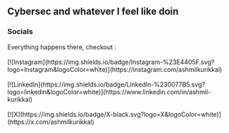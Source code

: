 ## Cybersec and whatever I feel like doin

<h3> Socials </h3> 
Everything happens there, checkout : <br><br>
[![Instagram](https://img.shields.io/badge/Instagram-%23E4405F.svg?logo=Instagram&logoColor=white)](https://instagram.com/ashmilkurikkal) <br><br> [![LinkedIn](https://img.shields.io/badge/LinkedIn-%230077B5.svg?logo=linkedin&logoColor=white)](https://www.linkedin.com/in/ashmil-kurikkal) <br><br> [![X](https://img.shields.io/badge/X-black.svg?logo=X&logoColor=white)](https://x.com/ashmilkurikkal) 

